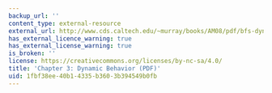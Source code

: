 ```yaml
---
backup_url: ''
content_type: external-resource
external_url: http://www.cds.caltech.edu/~murray/books/AM08/pdf/bfs-dynamics_14Sep14.pdf
has_external_licence_warning: true
has_external_license_warning: true
is_broken: ''
license: https://creativecommons.org/licenses/by-nc-sa/4.0/
title: 'Chapter 3: Dynamic Behavior (PDF)'
uid: 1fbf38ee-40b1-4335-b360-3b394549b0fb
---
```

